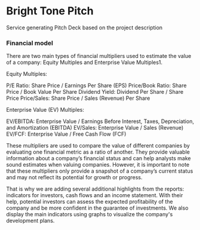 # Bright Tone Pitch

Service generating Pitch Deck based on the project description

### Financial model
There are two main types of financial multipliers used to estimate the value of a company: Equity Multiples and Enterprise Value Multiples1. 

Equity Multiples:

P/E Ratio: Share Price / Earnings Per Share (EPS)
Price/Book Ratio: Share Price / Book Value Per Share
Dividend Yield: Dividend Per Share / Share Price
Price/Sales: Share Price / Sales (Revenue) Per Share

Enterprise Value (EV) Multiples:

EV/EBITDA: Enterprise Value / Earnings Before Interest, Taxes, Depreciation, and Amortization (EBITDA)
EV/Sales: Enterprise Value / Sales (Revenue)
EV/FCF: Enterprise Value / Free Cash Flow (FCF)

These multipliers are used to compare the value of different companies by evaluating one financial metric as a ratio of another. They provide valuable information about a company’s financial status and can help analysts make sound estimates when valuing companies. However, it is important to note that these multipliers only provide a snapshot of a company’s current status and may not reflect its potential for growth or progress. 

That is why we are adding several additional highlights from the reports: indicators for investors, cash flows and an income statement. With their help, potential investors can assess the expected profitability of the company and be more confident in the guarantee of investments. We also display the main indicators using graphs to visualize the company's development plans.
